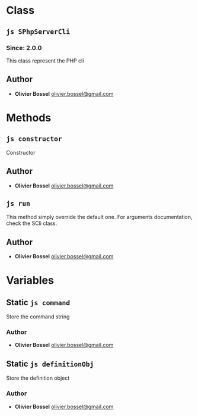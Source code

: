 
# Class


## ```js SPhpServerCli ```
### Since: 2.0.0

This class represent the PHP cli




## Author
- **Olivier Bossel** <a href="mailto:olivier.bossel@gmail.com">olivier.bossel@gmail.com</a> 


# Methods


## ```js constructor ```


Constructor




## Author
- **Olivier Bossel** <a href="mailto:olivier.bossel@gmail.com">olivier.bossel@gmail.com</a> 



## ```js run ```


This method simply override the default one.
For arguments documentation, check the SCli class.




## Author
- **Olivier Bossel** <a href="mailto:olivier.bossel@gmail.com">olivier.bossel@gmail.com</a> 


# Variables


## Static ```js command ```


Store the command string



### Author
- **Olivier Bossel** <a href="mailto:olivier.bossel@gmail.com">olivier.bossel@gmail.com</a> 



## Static ```js definitionObj ```


Store the definition object



### Author
- **Olivier Bossel** <a href="mailto:olivier.bossel@gmail.com">olivier.bossel@gmail.com</a> 

